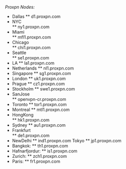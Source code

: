 _Proxpn Nodes:_

* Dallas
	** d1.proxpn.com 
* NYC 		
	** ny1.proxpn.com
* Miami 		
	** mfl1.proxpn.com
* Chicago 	
	** chi1.proxpn.com
* Seattle 	
	** se1.proxpn.com
* LA
	** la1.proxpn.com
* Netherlands
	** nl1.proxpn.com
* Singapore
	** sg1.proxpn.com
* London
	** uk1.proxpn.com
* Prague
	** cz1.proxpn.com
* Stockholm 
	** swe1.proxpn.com
* SanJose	
	** openvpn-cr.proxpn.com
* Toronto 
	** tor1.proxpn.com
* Montreal 
	** mtl1.proxpn.com
* HongKong 		
	** hk1.proxpn.com
* Sydney 
	** au1.proxpn.com
* Frankfurt 		
	** de1.proxpn.com
* NewDelhi
	** ind1.proxpn.com
Tokyo
	** jp1.proxpn.com
* Bangkok:
	** th1.proxpn.com
* Hafnarfjordur:
	** is1.proxpn.com
* Zurich: 
	** zch1.proxpn.com
* Paris: 
	** fr1.proxpn.com